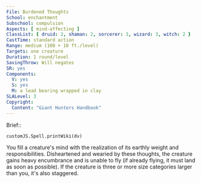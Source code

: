 ```yaml
---
File: Burdened Thoughts
School: enchantment
Subschool: compulsion
Aspects: [ mind-affecting ]
ClassList: { druid: 2, shaman: 2, sorcerer: 3, wizard: 3, witch: 2 }
CastTime: standard action
Range: medium (100 + 10 ft./level)
Targets: one creature
Duration: 1 round/level
SavingThrow: Will negates
SR: yes
Components:
  V: yes
  S: yes
  M: a lead bearing wrapped in clay
SLALevel: 3
Copyright:
  Content: "Giant Hunters Handbook"
---
```

Brief:: 

```dataviewjs
customJS.Spell.printWiki(dv)
```

You fill a creature's mind with the realization of its earthly weight and responsibilities. Disheartened and wearied by these thoughts, the creature gains heavy encumbrance and is unable to fly (if already flying, it must land as soon as possible). If the creature is three or more size categories larger than you, it's also staggered.
